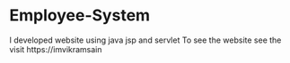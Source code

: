 # Employee-System
I developed  website using java jsp and servlet To see the website see the visit https://imvikramsain
